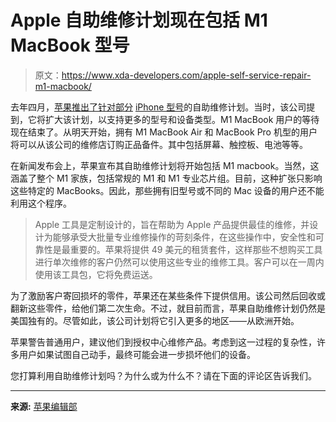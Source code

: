 # Apple 自助维修计划现在包括 M1 MacBook 型号

> 原文：<https://www.xda-developers.com/apple-self-service-repair-m1-macbook/>

去年四月，[苹果推出了针对部分](https://www.xda-developers.com/apple-launches-self-service-repair/) [iPhone 型号](http://xda-developers.com/best-iphone)的自助维修计划。当时，该公司提到，它将扩大该计划，以支持更多的型号和设备类型。M1 MacBook 用户的等待现在结束了。从明天开始，拥有 M1 MacBook Air 和 MacBook Pro 机型的用户将可以从该公司的维修店订购正品备件。其中包括屏幕、触控板、电池等等。

在新闻发布会上，苹果宣布其自助维修计划将开始包括 M1 macbook。当然，这涵盖了整个 M1 家族，包括常规的 M1 和 M1 专业芯片组。目前，这种扩张只影响这些特定的 MacBooks。因此，那些拥有旧型号或不同的 Mac 设备的用户还不能利用这个程序。

> Apple 工具是定制设计的，旨在帮助为 Apple 产品提供最佳的维修，并设计为能够承受大批量专业维修操作的苛刻条件，在这些操作中，安全性和可靠性是最重要的。苹果将提供 49 美元的租赁套件，这样那些不想购买工具进行单次维修的客户仍然可以使用这些专业的维修工具。客户可以在一周内使用该工具包，它将免费运送。

为了激励客户寄回损坏的零件，苹果还在某些条件下提供信用。该公司然后回收或翻新这些零件，给他们第二次生命。不过，就目前而言，苹果自助维修计划仍然是美国独有的。尽管如此，该公司计划将它引入更多的地区——从欧洲开始。

苹果警告普通用户，建议他们到授权中心维修产品。考虑到这一过程的复杂性，许多用户如果试图自己动手，最终可能会进一步损坏他们的设备。

您打算利用自助维修计划吗？为什么或为什么不？请在下面的评论区告诉我们。

* * *

**来源:** [苹果编辑部](https://www.apple.com/newsroom/2022/08/apple-expands-self-service-repair-to-mac-notebooks/)